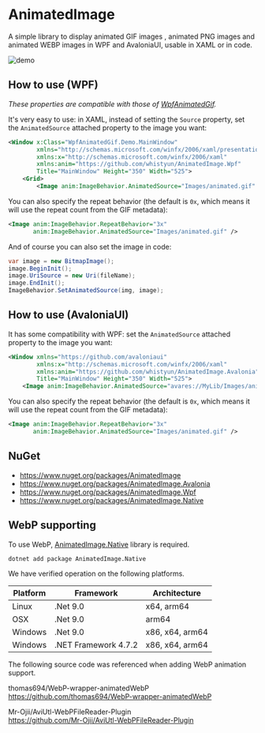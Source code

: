 # AnimatedImage

A simple library to display animated GIF images , animated PNG images and animated WEBP images in WPF and AvaloniaUI, usable in XAML or in code.

![demo](doc/demo.gif)

## How to use (WPF)

*These properties are compatible with those of [WpfAnimatedGif](https://github.com/XamlAnimatedGif/WpfAnimatedGif).*

It's very easy to use: in XAML, instead of setting the `Source` property, set the `AnimatedSource` attached property to the image you want:

```xml
<Window x:Class="WpfAnimatedGif.Demo.MainWindow"
        xmlns="http://schemas.microsoft.com/winfx/2006/xaml/presentation"
        xmlns:x="http://schemas.microsoft.com/winfx/2006/xaml"
        xmlns:anim="https://github.com/whistyun/AnimatedImage.Wpf"
        Title="MainWindow" Height="350" Width="525">
    <Grid>
        <Image anim:ImageBehavior.AnimatedSource="Images/animated.gif" />
```

You can also specify the repeat behavior (the default is `0x`, which means it will use the repeat count from the GIF metadata):

```xml
<Image anim:ImageBehavior.RepeatBehavior="3x"
       anim:ImageBehavior.AnimatedSource="Images/animated.gif" />
```

And of course you can also set the image in code:

```csharp
var image = new BitmapImage();
image.BeginInit();
image.UriSource = new Uri(fileName);
image.EndInit();
ImageBehavior.SetAnimatedSource(img, image);
```


## How to use (AvaloniaUI)

It has some compatibility with WPF: set the `AnimatedSource` attached property to the image you want:

```xml
<Window xmlns="https://github.com/avaloniaui"
        xmlns:x="http://schemas.microsoft.com/winfx/2006/xaml"
        xmlns:anim="https://github.com/whistyun/AnimatedImage.Avalonia"
        Title="MainWindow" Height="350" Width="525">
    <Image anim:ImageBehavior.AnimatedSource="avares://MyLib/Images/animated.gif" />
```

You can also specify the repeat behavior (the default is `0x`, which means it will use the repeat count from the GIF metadata):

```xml
<Image anim:ImageBehavior.RepeatBehavior="3x"
       anim:ImageBehavior.AnimatedSource="Images/animated.gif" />
```


## NuGet

* https://www.nuget.org/packages/AnimatedImage
* https://www.nuget.org/packages/AnimatedImage.Avalonia
* https://www.nuget.org/packages/AnimatedImage.Wpf
* https://www.nuget.org/packages/AnimatedImage.Native


## WebP supporting

To use WebP, [AnimatedImage.Native](https://www.nuget.org/packages/AnimatedImage.Native) library is required.

```
dotnet add package AnimatedImage.Native 
```

We have verified operation on the following platforms.

| Platform | Framework            | Architecture    | 
|----------|----------------------|-----------------|
| Linux    | .Net 9.0             | x64, arm64      |
| OSX      | .Net 9.0             | arm64           |
| Windows  | .Net 9.0             | x86, x64, arm64 |
| Windows  | .NET Framework 4.7.2 | x86, x64, arm64 |

The following source code was referenced when adding WebP animation support.

thomas694/WebP-wrapper-animatedWebP  
https://github.com/thomas694/WebP-wrapper-animatedWebP  

Mr-Ojii/AviUtl-WebPFileReader-Plugin  
https://github.com/Mr-Ojii/AviUtl-WebPFileReader-Plugin  


